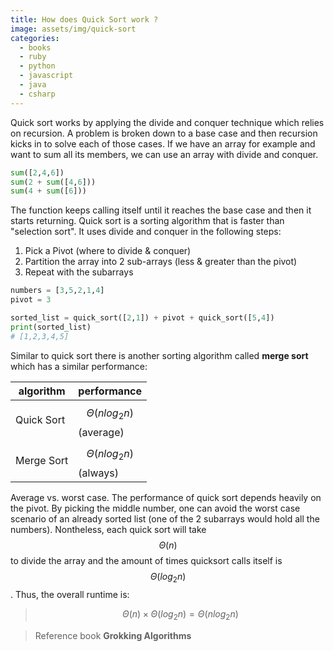 ```yaml
---
title: How does Quick Sort work ?
image: assets/img/quick-sort
categories:
  - books
  - ruby
  - python
  - javascript
  - java
  - csharp
---
```


Quick sort works by applying the divide and conquer technique which relies on
recursion. A problem is broken down to a base case and then recursion kicks in
to solve each of those cases. If we have an array for example and want to sum
all its members, we can use an array with divide and conquer.

```python
sum([2,4,6])
sum(2 + sum([4,6]))
sum(4 + sum([6]))
```

The function keeps calling itself until it reaches the base case and then it
starts returning. Quick sort is a sorting algorithm that is faster than
"selection sort". It uses divide and conquer in the following steps:

1. Pick a Pivot (where to divide & conquer)
2. Partition the array into 2 sub-arrays (less & greater than the pivot)
3. Repeat with the subarrays

```python
numbers = [3,5,2,1,4]
pivot = 3

sorted_list = quick_sort([2,1]) + pivot + quick_sort([5,4])
print(sorted_list)
# [1,2,3,4,5]
```

Similar to quick sort there is another sorting algorithm called **merge sort**
which has a similar performance:

| algorithm  | performance                      |
| ---------- | -------------------------------- |
| Quick Sort | $$\Theta(n log_{2}n)$$ (average) |
| Merge Sort | $$\Theta(n log_{2}n)$$ (always)  |

Average vs. worst case. The performance of quick sort depends heavily on the
pivot. By picking the middle number, one can avoid the worst case scenario of an
already sorted list (one of the 2 subarrays would hold all the numbers).
Nontheless, each quick sort will take $$\Theta(n)$$ to divide the array and the
amount of times quicksort calls itself is $$\Theta(log_{2}n)$$. Thus, the
overall runtime is:

> $$\Theta(n) \times \Theta(log_{2}n) = \Theta(n log_{2}n)$$

> Reference book **Grokking Algorithms**
